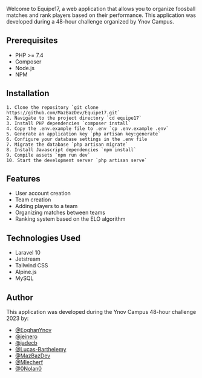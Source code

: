 Welcome to Equipe17, a web application that allows you to organize foosball matches and rank players based on their performance. This application was developed during a 48-hour challenge organized by Ynov Campus.

## Prerequisites
- PHP >= 7.4
- Composer
- Node.js
- NPM

## Installation

    1. Clone the repository `git clone https://github.com/MazBazDev/Equipe17.git`
    2. Navigate to the project directory `cd equipe17`
    3. Install PHP dependencies `composer install`
    4. Copy the .env.example file to .env `cp .env.example .env`
    5. Generate an application key `php artisan key:generate`
    6. Configure your database settings in the .env file
    7. Migrate the database `php artisan migrate`
    8. Install Javascript dependencies `npm install`
    9. Compile assets `npm run dev`
    10. Start the development server `php artisan serve`

## Features

- User account creation
- Team creation
- Adding players to a team
- Organizing matches between teams
- Ranking system based on the ELO algorithm

## Technologies Used

- Laravel 10
- Jetstream
- Tailwind CSS
- Alpine.js
- MySQL

## Author

This application was developed during the Ynov Campus 48-hour challenge 2023 by:
- [@EoghanYnov](https://github.com/EoghanYnov)
- [@jeinero](https://github.com/jeinero)
- [@jadecb](https://github.com/jadecb)
- [@Lucas-Barthelemy](https://github.com/Lucas-Barthelemy)
- [@MazBazDev](https://github.com/MazBazDev)
- [@Mlecherf](https://github.com/Mlecherf)
- [@0Nolan0](https://github.com/0Nolan0)


